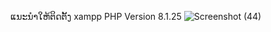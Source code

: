 ແນະນຳໃຫ້ຕິດຕັ້ງ xampp PHP Version 8.1.25
![Screenshot (44)](https://github.com/touyphongkeo/dirver-sql-connect-xampp/assets/65598032/35eff9e5-c917-4e9e-a671-f3cc35502ecd)
